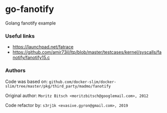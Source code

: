 # go-fanotify
Golang fanotify example

### Useful links
 * https://launchpad.net/fatrace
 * https://github.com/amir73il/ltp/blob/master/testcases/kernel/syscalls/fanotify/fanotify15.c

### Authors
Code was based on: `github.com/docker-slim/docker-slim/tree/master/pkg/third_party/madmo/fanotify`

Original author: `Moritz Bitsch <moritzbitsch@googlemail.com>, 2012`

Code refactor by: `s3rj1k <evasive.gyron@gmail.com>, 2019`
